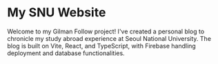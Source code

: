 # My SNU Website

Welcome to my Gilman Follow project! I've created a personal blog to chronicle my study abroad experience at Seoul National University. The blog is built on Vite, React, and TypeScript, with Firebase handling deployment and database functionalities.

